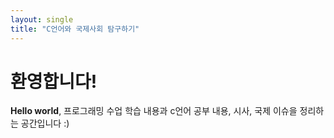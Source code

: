 ```yaml
---
layout: single
title: "C언어와 국제사회 탐구하기"   
--- 
```


# 환영합니다!

**Hello world**, 프로그래밍 수업 학습 내용과 c언어 공부 내용, 시사, 국제 이슈을 정리하는 공간입니다 :)
